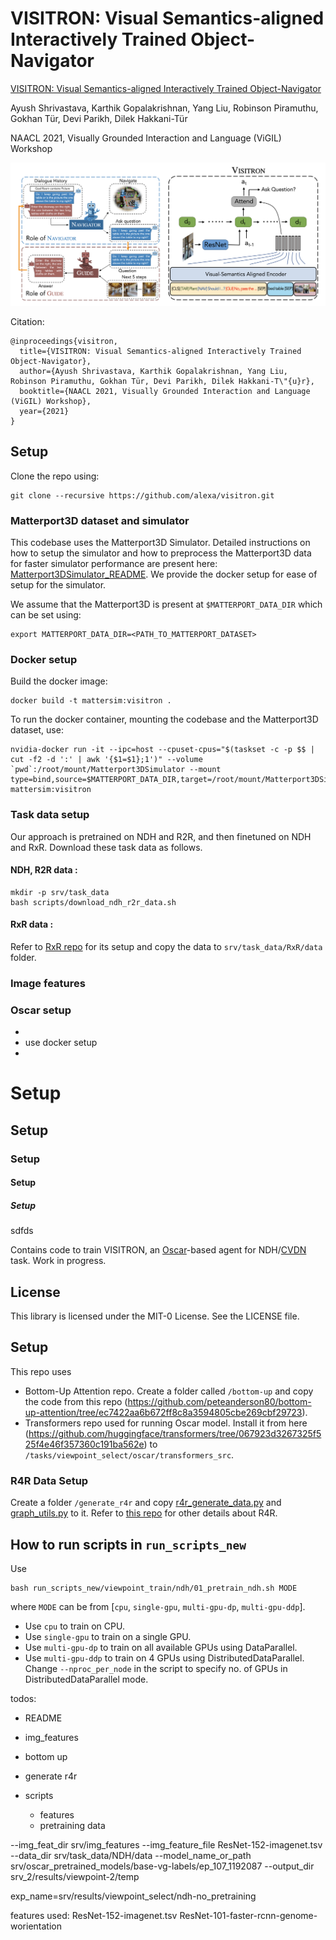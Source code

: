 # VISITRON: Visual Semantics-aligned Interactively Trained Object-Navigator

[VISITRON: Visual Semantics-aligned Interactively Trained Object-Navigator](https://arxiv.org/abs/2105.11589)

Ayush Shrivastava, Karthik Gopalakrishnan, Yang Liu, Robinson Piramuthu, Gokhan Tür, Devi Parikh, Dilek Hakkani-Tür

NAACL 2021, Visually Grounded Interaction and Language (ViGIL) Workshop

![VISITRON](visitron.png)

Citation:
```
@inproceedings{visitron,
  title={VISITRON: Visual Semantics-aligned Interactively Trained Object-Navigator},
  author={Ayush Shrivastava, Karthik Gopalakrishnan, Yang Liu, Robinson Piramuthu, Gokhan Tür, Devi Parikh, Dilek Hakkani-T\"{u}r},
  booktitle={NAACL 2021, Visually Grounded Interaction and Language (ViGIL) Workshop},
  year={2021}
}
```

## Setup
Clone the repo using:
```
git clone --recursive https://github.com/alexa/visitron.git
```

### Matterport3D dataset and simulator
This codebase uses the Matterport3D Simulator. Detailed instructions on how to setup the simulator and how to preprocess the Matterport3D data for faster simulator performance are present here: [Matterport3DSimulator_README](https://github.com/mmurray/cvdn/blob/master/README_Matterport3DSimulator.md). We provide the docker setup for ease of setup for the simulator.

We assume that the Matterport3D is present at `$MATTERPORT_DATA_DIR` which can be set using:
```
export MATTERPORT_DATA_DIR=<PATH_TO_MATTERPORT_DATASET>
```

### Docker setup

Build the docker image:
```
docker build -t mattersim:visitron .
```

To run the docker container, mounting the codebase and the Matterport3D dataset, use:
```
nvidia-docker run -it --ipc=host --cpuset-cpus="$(taskset -c -p $$ | cut -f2 -d ':' | awk '{$1=$1};1')" --volume `pwd`:/root/mount/Matterport3DSimulator --mount type=bind,source=$MATTERPORT_DATA_DIR,target=/root/mount/Matterport3DSimulator/data/v1/scans,readonly mattersim:visitron
```

### Task data setup
Our approach is pretrained on NDH and R2R, and then finetuned on NDH and RxR. Download these task data as follows.

#### NDH, R2R data :

```
mkdir -p srv/task_data
bash scripts/download_ndh_r2r_data.sh
```

#### RxR data :

Refer to [RxR repo](https://github.com/google-research-datasets/RxR#dataset-download) for its setup and copy the data to `srv/task_data/RxR/data` folder.

### Image features

### Oscar setup



-
 - use docker setup
 -

# Setup

## Setup

### Setup

#### Setup

##### Setup


sdfds







Contains code to train VISITRON, an [Oscar](https://github.com/microsoft/Oscar)-based agent
for NDH/[CVDN](https://github.com/mmurray/cvdn) task.
Work in progress.


## License

This library is licensed under the MIT-0 License. See the LICENSE file.


## Setup

This repo uses
- Bottom-Up Attention repo. Create a folder called `/bottom-up` and copy the code from this repo (https://github.com/peteanderson80/bottom-up-attention/tree/ec7422aa6b672ff8c8a3594805cbe269cbf29723).
- Transformers repo used for running Oscar model. Install it from here (https://github.com/huggingface/transformers/tree/067923d3267325f525f4e46f357360c191ba562e) to `/tasks/viewpoint_select/oscar/transformers_src`.

### R4R Data Setup

Create a folder `/generate_r4r` and copy [r4r_generate_data.py](https://github.com/google-research/google-research/blob/master/r4r/r4r_generate_data.py) and [graph_utils.py](https://github.com/google-research/google-research/blob/master/r4r/graph_utils.py) to it. Refer to [this repo](https://github.com/google-research/google-research/tree/master/r4r) for other details about R4R.


## How to run scripts in `run_scripts_new`

Use
```
bash run_scripts_new/viewpoint_train/ndh/01_pretrain_ndh.sh MODE
```
where `MODE` can be from [`cpu`, `single-gpu`, `multi-gpu-dp`, `multi-gpu-ddp`].
- Use `cpu` to train on CPU.
- Use `single-gpu` to train on a single GPU.
- Use `multi-gpu-dp` to train on all available GPUs using DataParallel.
- Use `multi-gpu-ddp` to train on 4 GPUs using DistributedDataParallel. Change `--nproc_per_node` in the script to specify no. of GPUs in DistributedDataParallel mode.



todos:

- README

- img_features
- bottom up

- generate r4r

- scripts
    - features
    - pretraining data



--img_feat_dir srv/img_features
--img_feature_file ResNet-152-imagenet.tsv
--data_dir srv/task_data/NDH/data
--model_name_or_path srv/oscar_pretrained_models/base-vg-labels/ep_107_1192087
--output_dir srv_2/results/viewpoint-2/temp

exp_name=srv/results/viewpoint_select/ndh-no_pretraining


features used:
ResNet-152-imagenet.tsv
ResNet-101-faster-rcnn-genome-worientation


